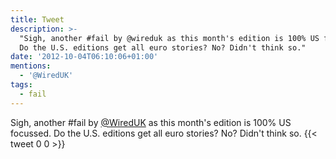 ```yaml
---
title: Tweet
description: >-
  "Sigh, another #fail by @wireduk as this month's edition is 100% US focussed.
  Do the U.S. editions get all euro stories? No? Didn't think so."
date: '2012-10-04T06:10:06+01:00'
mentions:
  - '@WiredUK'
tags:
  - fail
---
```

Sigh, another #fail by [@WiredUK](https://twitter.com/@WiredUK) as this month's edition is 100% US focussed. Do the U.S. editions get all euro stories? No? Didn't think so.
      {{< tweet 0 0 >}}
    
